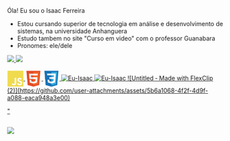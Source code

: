 Óla! Eu sou o Isaac Ferreira

-  Estou cursando superior de tecnologia em análise e desenvolvimento de sistemas, na universidade Anhanguera 
-  Estudo tambem no site "Curso em video" com o professor Guanabara 
-  Pronomes: ele/dele

<div>

<a href="https://github.com/Ferreiraisaac/Isaac-ferreira-/edit/main/README.md ">
<img heigth="188em" src="https://github-readme-stats.vercel.app/api?username=IsaacFerreira&show_icons=true&bg_color=00000000"/>

<img heigth="188em" src="https://github-readme-stats.vercel.app/api/top-langs/?username=IsaacFerreira&layout=compact&langs_count-16&theme=dracula" />

</div>

<div style="display: inline_block"><br>
<img align="center" alt="Isaac.Js" height="38" widht="40" src="https://raw.githubusercontent.com/devicons/devicon/master/icons/javascript/javascript-plain.svg">
<img align="center" alt="Isaac.Js" height="38" widht="40" src="https://raw.githubusercontent.com/devicons/devicon/master/icons/html5/html5-original.svg">
<img align="center" alt="Isaac.Js" height="38" widht="40" src="https://raw.githubusercontent.com/devicons/devicon/master/icons/css3/css3-original.svg">
<img align="rigth" alt="Eu-Isaac" src="https://github.com/user-attachments/assets/e97dad47-0b3c-4517-a7fb-a17a2868816a">
<img align="rigth" alt="Eu-Isaac" src="https://github.com/user-attachments/assets/5b6a1068-4f2f-4d9f-a088-eaca948a3e00">
![Untitled ‑ Made with FlexClip (2)](https://github.com/user-attachments/assets/5b6a1068-4f2f-4d9f-a088-eaca948a3e00)


 "
</div>

##

<div>
<a href=" " target="_blank"><img src="https://github.com/user-attachments/assets/775c3981-c58e-490a-a228-775f980a8cbe " target="_blank"></a>



</div>
